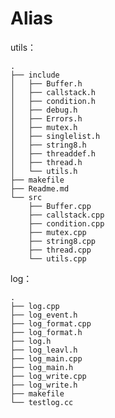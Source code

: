 # Alias

utils：

    .
    ├── include
    │   ├── Buffer.h
    │   ├── callstack.h
    │   ├── condition.h
    │   ├── debug.h
    │   ├── Errors.h
    │   ├── mutex.h
    │   ├── singlelist.h
    │   ├── string8.h
    │   ├── threaddef.h
    │   ├── thread.h
    │   └── utils.h
    ├── makefile
    ├── Readme.md
    └── src
        ├── Buffer.cpp
        ├── callstack.cpp
        ├── condition.cpp
        ├── mutex.cpp
        ├── string8.cpp
        ├── thread.cpp
        └── utils.cpp
    
log：

    .
    ├── log.cpp
    ├── log_event.h
    ├── log_format.cpp
    ├── log_format.h
    ├── log.h
    ├── log_leavl.h
    ├── log_main.cpp
    ├── log_main.h
    ├── log_write.cpp
    ├── log_write.h
    ├── makefile
    └── testlog.cc
